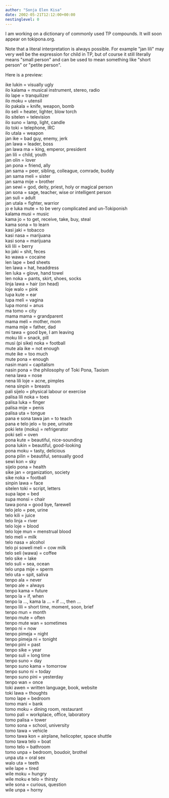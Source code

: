 ```yaml
---
author: "Sonja Elen Kisa"
date: 2002-05-21T12:12:00+00:00
nestinglevel: 0
---
```

I am working on a dictionary of commonly used TP compounds. It will
soon appear on tokipona.org.

Note that a literal interpretation is always possible. For
example "jan lili" may very well be the expression for child in TP,
but of course it still literally means "small person" and can be used
to mean something like "short person" or "petite person".

Here is a preview:

ike lukin = visually ugly\
ilo kalama = musical instrument, stereo, radio\
ilo lape = tranquilizer\
ilo moku = utensil\
ilo pakala = knife, weapon, bomb\
ilo seli = heater, lighter, blow torch\
ilo sitelen = television\
ilo suno = lamp, light, candle\
ilo toki = telephone, IRC\
ilo utala = weapon\
jan ike = bad guy, enemy, jerk\
jan lawa = leader, boss\
jan lawa ma = king, emperor, president\
jan lili = child, youth\
jan olin = lover\
jan pona = friend, ally\
jan sama = peer, sibling, colleague, comrade, buddy\
jan sama meli = sister\
jan sama mije = brother\
jan sewi = god, deity, priest, holy or magical person\
jan sona = sage, teacher, wise or intelligent person\
jan suli = adult\
jan utala = fighter, warrior\
jo e luka mute = to be very complicated and un-Tokiponish\
kalama musi = music\
kama jo = to get, receive, take, buy, steal\
kama sona = to learn\
kasi jaki = tobacco\
kasi nasa = marijuana\
kasi sona = marijuana\
kili lili = berry\
ko jaki = shit, feces\
ko wawa = cocaine\
len lape = bed sheets\
len lawa = hat, headdress\
len luka = glove, hand towel\
len noka = pants, skirt, shoes, socks\
linja lawa = hair (on head)\
loje walo = pink\
lupa kute = ear\
lupa meli = vagina\
lupa monsi = anus\
ma tomo = city\
mama mama = grandparent\
mama meli = mother, mom\
mama mije = father, dad\
mi tawa = good bye, I am leaving\
moku lili = snack, pill\
musi (pi sike) noka = football\
mute ala ike = not enough\
mute ike = too much\
mute pona = enough\
nasin mani = capitalism\
nasin pona = the philosophy of Toki Pona, Taoism\
nena lawa = nose\
nena lili loje = acne, pimples\
nena sinpin = breasts\
pali sijelo = physical labour or exercise\
palisa lili noka = toes\
palisa luka = finger\
palisa mije = penis\
palisa uta = tongue\
pana e sona tawa jan = to teach\
pana e telo jelo = to pee, urinate\
poki lete (moku) = refrigerator\
poki seli = oven\
pona kute = beautiful, nice-sounding\
pona lukin = beautiful, good-looking\
pona moku = tasty, delicious\
pona pilin = beautiful, sensually good\
sewi kon = sky\
sijelo pona = health\
sike jan = organization, society\
sike noka = football\
sinpin lawa = face\
sitelen toki = script, letters\
supa lape = bed\
supa monsi = chair\
tawa pona = good bye, farewell\
telo jelo = pee, urine\
telo kili = juice\
telo linja = river\
telo loje = blood\
telo loje mun = menstrual blood\
telo meli = milk\
telo nasa = alcohol\
telo pi soweli meli = cow milk\
telo seli (wawa) = coffee\
telo sike = lake\
telo suli = sea, ocean\
telo unpa mije = sperm\
telo uta = spit, saliva\
tenpo ala = never\
tenpo ale = always\
tenpo kama = future\
tenpo la = if, when\
tenpo la …, kama la … = if …, then …\
tenpo lili = short time, moment, soon, brief\
tenpo mun = month\
tenpo mute = often\
tenpo mute wan = sometimes\
tenpo ni = now\
tenpo pimeja = night\
tenpo pimeja ni = tonight\
tenpo pini = past\
tenpo sike = year\
tenpo suli = long time\
tenpo suno = day\
tenpo suno kama = tomorrow\
tenpo suno ni = today\
tenpo suno pini = yesterday\
tenpo wan = once\
toki awen = written language, book, website\
toki lawa = thoughts\
tomo lape = bedroom\
tomo mani = bank\
tomo moku = dining room, restaurant\
tomo pali = workplace, office, laboratory\
tomo palisa = tower\
tomo sona = school, university\
tomo tawa = vehicle\
tomo tawa kon = airplane, helicopter, space shuttle\
tomo tawa telo = boat\
tomo telo = bathroom\
tomo unpa = bedroom, boudoir, brothel\
unpa uta = oral sex\
walo uta = teeth\
wile lape = tired\
wile moku = hungry\
wile moku e telo = thirsty\
wile sona = curious, question\
wile unpa = horny